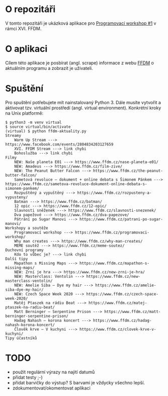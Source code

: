 # O repozitáři
V tomto repozitáři je ukázková aplikace pro [Programovací workshop #1](https://www.ffdm.cz/programovaci-workshop/) v rámci XVI. FFDM.

# O aplikaci

Cílem této aplikace je posbírat (angl. scrape) informace z webu [FFDM](https://www.ffdm.cz) o aktuálním programu a zobrazit je uživateli.

# Spuštění
Pro spuštění potřebujete mít nainstalovaný Python 3. Dále musíte vytvořit a aktivovat tzv. virtuální prostředí (angl. virtual environment). Konkrétní kroky na Unix platformě:
```
$ python3 -m venv virtual
$ source virtual/bin/activate
(virtual) $ python ffdm-aktuality.py
Streamy
	Warm Up Stream ---> https://www.facebook.com/events/2804834203127659
	XVI. FFDM Stream ---> link chybi
	Bohoslužba ---> link chybi
Filmy
	NEW: Naše planeta E01 ---> https://www.ffdm.cz/nase-planeta-e01/
	NEW: Amadeus ---> https://www.ffdm.cz/film-zive/
	NEW: The Peanut Butter Falcon ---> https://www.ffdm.cz/the-peanut-butter-falcon/
	Sametová revoluce – dokument + online debata s Šimonem Pánkem ---> https://www.ffdm.cz/sametova-revoluce-dokument-online-debata-s-simonem-pankem/
	Rozpuštěný a vypuštěný ---> https://www.ffdm.cz/rozpusteny-a-vypusteny/
	Batman ---> https://www.ffdm.cz/batman/
	12 opic ---> https://www.ffdm.cz/12-opic/
	Slavnosti sněženek ---> https://www.ffdm.cz/slavnosti-snezenek/
	Dva papežové ---> https://www.ffdm.cz/dva-papezove/
	Pátrání po Sugar Manovi ---> https://www.ffdm.cz/patrani-po-sugar-manovi/
Workshopy a soutěže
	Programovací workshop ---> https://www.ffdm.cz/programovaci-workshop/
	Why man creates ---> https://www.ffdm.cz/why-man-creates/
	MEME soutěž ---> https://www.ffdm.cz/meme-soutez/
Duchovní programy
	Kdo to vůbec je? ---> link chybi
Další tipy
	Mapathon s Missing Maps ---> https://www.ffdm.cz/mapathon-s-missing-maps/
	NEW: Zrní je hra ---> https://www.ffdm.cz/new-zrni-je-hra/
	NEW: Masterclass: Ventolin ---> https://www.ffdm.cz/new-masterclass-ventolin/
	NEW: Amelie Siba – Dye my hair ---> https://www.ffdm.cz/amelie-siba-dye-my-hair/
	NEW: Czech Space Week 2020 ---> https://www.ffdm.cz/czech-space-week-2020/
	Matěj Ptaszek na rádiu Beat ---> https://www.ffdm.cz/matej-ptaszek-na-radiu-beat/
	Matt Berninger – Serpentine Prison ---> https://www.ffdm.cz/matt-berninger-serpentine-prison/
	Hadag Nahash – korona koncert ---> https://www.ffdm.cz/hadag-nahash-korona-koncert/
	Člověk krve – V kuchyni ---> https://www.ffdm.cz/clovek-krve-v-kuchyni/
Tipy účastníků
```


# TODO
- použít regulární výrazy na najití datumů
- přidat testy ;-)
- přidat barvičky do výstup? S barvami je vždycky všechno lepší.
- zdokumentovat/okomentovat aplikaci
